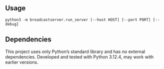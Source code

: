 ## Usage

```
python3 -m broadcastserver.run_server [--host HOST] [--port PORT] [--debug]
```

## Dependencies

This project uses only Python’s standard library and has no external dependencies.
Developed and tested with Python 3.12.4, may work with earlier versions.

